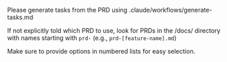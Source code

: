 Please generate tasks from the PRD using .claude/workflows/generate-tasks.md

If not explicitly told which PRD to use, look for PRDs in the /docs/ directory with names starting with `prd-` (e.g., `prd-[feature-name].md`)

Make sure to provide options in numbered lists for easy selection.